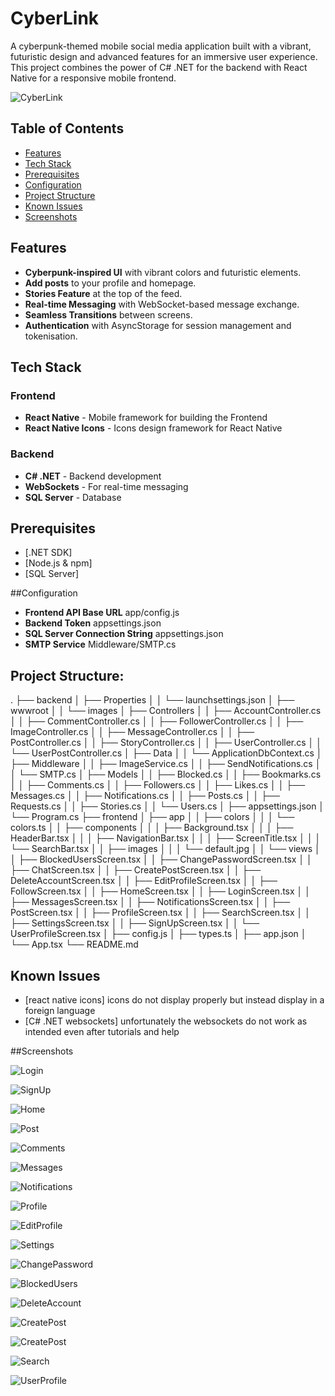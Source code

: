 # CyberLink

A cyberpunk-themed mobile social media application built with a vibrant, futuristic design and advanced features for an immersive user experience. This project combines the power of C# .NET for the backend with React Native for a responsive mobile frontend.

![CyberLink](./poster.png)

## Table of Contents

- [Features](#features)
- [Tech Stack](#tech-stack)
- [Prerequisites](#prerequisites)
- [Configuration](#configuration)
- [Project Structure](#project-structure)
- [Known Issues](#known-issues)
- [Screenshots](#screenshots)

## Features

- **Cyberpunk-inspired UI** with vibrant colors and futuristic elements.
- **Add posts** to your profile and homepage.
- **Stories Feature** at the top of the feed.
- **Real-time Messaging** with WebSocket-based message exchange.
- **Seamless Transitions** between screens.
- **Authentication** with AsyncStorage for session management and tokenisation.

## Tech Stack

### Frontend
- **React Native** - Mobile framework for building the Frontend
- **React Native Icons** - Icons design framework for React Native

### Backend
- **C# .NET** - Backend development
- **WebSockets** - For real-time messaging
- **SQL Server** - Database

## Prerequisites
- [.NET SDK]
- [Node.js & npm]
- [SQL Server]

##Configuration
- **Frontend API Base URL** app/config.js
- **Backend Token** appsettings.json
- **SQL Server Connection String** appsettings.json
- **SMTP Service** Middleware/SMTP.cs

## Project Structure:
.
├── backend
│   ├── Properties
│   │   └── launchsettings.json
│   ├── wwwroot
│   │   └── images
│   ├── Controllers
│   │   ├── AccountController.cs
│   │   ├── CommentController.cs
│   │   ├── FollowerController.cs
│   │   ├── ImageController.cs
│   │   ├── MessageController.cs
│   │   ├── PostController.cs
│   │   ├── StoryController.cs
│   │   ├── UserController.cs
│   │   └── UserPostController.cs
│   ├── Data
│   │   └── ApplicationDbContext.cs
│   ├── Middleware
│   │   ├── ImageService.cs
│   │   ├── SendNotifications.cs
│   │   └── SMTP.cs
│   ├── Models
│   │   ├── Blocked.cs
│   │   ├── Bookmarks.cs
│   │   ├── Comments.cs
│   │   ├── Followers.cs
│   │   ├── Likes.cs
│   │   ├── Messages.cs
│   │   ├── Notifications.cs
│   │   ├── Posts.cs
│   │   ├── Requests.cs
│   │   ├── Stories.cs
│   │   └── Users.cs
│   ├── appsettings.json
│   └── Program.cs
├── frontend
│   ├── app
│   │   ├── colors
│   │   │   └── colors.ts
│   │   ├── components
│   │   │   ├── Background.tsx
│   │   │   ├── HeaderBar.tsx
│   │   │   ├── NavigationBar.tsx
│   │   │   ├── ScreenTitle.tsx
│   │   │   └── SearchBar.tsx
│   │   ├── images
│   │   │   └── default.jpg
│   │   └── views
│   │       ├── BlockedUsersScreen.tsx
│   │       ├── ChangePasswordScreen.tsx
│   │       ├── ChatScreen.tsx
│   │       ├── CreatePostScreen.tsx
│   │       ├── DeleteAccountScreen.tsx
│   │       ├── EditProfileScreen.tsx
│   │       ├── FollowScreen.tsx
│   │       ├── HomeScreen.tsx
│   │       ├── LoginScreen.tsx
│   │       ├── MessagesScreen.tsx
│   │       ├── NotificationsScreen.tsx
│   │       ├── PostScreen.tsx
│   │       ├── ProfileScreen.tsx
│   │       ├── SearchScreen.tsx
│   │       ├── SettingsScreen.tsx
│   │       ├── SignUpScreen.tsx
│   │       └── UserProfileScreen.tsx
│   ├── config.js
│   ├── types.ts
│   ├── app.json
│   └── App.tsx
└── README.md

## Known Issues
- [react native icons] icons do not display properly but instead display in a foreign language
- [C# .NET websockets] unfortunately the websockets do not work as intended even after tutorials and help

##Screenshots

![Login](./res/login.jpg)

![SignUp](./res/signup.jpg)

![Home](./res/home.jpg)

![Post](./res/post.jpg)

![Comments](./res/comments.jpg)

![Messages](./res/messages.jpg)

![Notifications](./res/notifications.jpg)

![Profile](./res/profile.jpg)

![EditProfile](./res/editprofile.jpg)

![Settings](./res/settings.jpg)

![ChangePassword](./res/changepassword.jpg)

![BlockedUsers](./res/blockedusers.jpg)

![DeleteAccount](./res/deleteaccount.jpg)

![CreatePost](./res/createpost.jpg)

![CreatePost](./res/createpost2.jpg)

![Search](./res/search.jpg)

![UserProfile](./res/userprofile.jpg)